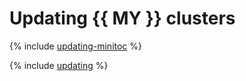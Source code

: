 # Updating {{ MY }} clusters

{% include [updating-minitoc](../../_qa/managed-mysql/minitoc/updating.md) %}

{% include [updating](../../_qa/managed-mysql/updating.md) %}
